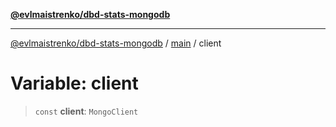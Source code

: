 [**@evlmaistrenko/dbd-stats-mongodb**](../../../README.md)

---

[@evlmaistrenko/dbd-stats-mongodb](../../../README.md) / [main](../README.md) / client

# Variable: client

> `const` **client**: `MongoClient`
